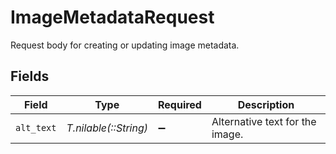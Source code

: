 # ImageMetadataRequest

Request body for creating or updating image metadata.


## Fields

| Field                           | Type                            | Required                        | Description                     |
| ------------------------------- | ------------------------------- | ------------------------------- | ------------------------------- |
| `alt_text`                      | *T.nilable(::String)*           | :heavy_minus_sign:              | Alternative text for the image. |